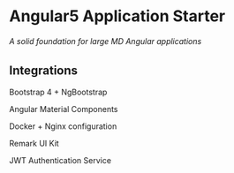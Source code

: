 Angular5 Application Starter
=====
###### A solid foundation for large MD Angular applications

## Integrations
Bootstrap 4 + NgBootstrap

Angular Material Components

Docker + Nginx configuration

Remark UI Kit

JWT Authentication Service 
